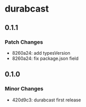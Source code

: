 # durabcast

## 0.1.1

### Patch Changes

- 8260a24: add typesVersion
- 8260a24: fix package.json field

## 0.1.0

### Minor Changes

- 420d9c3: durabcast first release
